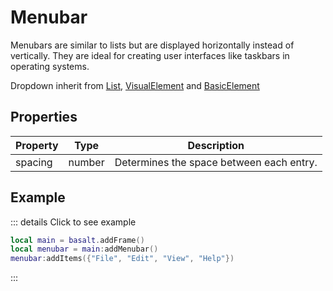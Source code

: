 # Menubar

Menubars are similar to lists but are displayed horizontally instead of vertically. They are ideal for creating user interfaces like taskbars in operating systems.

Dropdown inherit from [List](list), [VisualElement](visualelement) and [BasicElement](element)

## Properties

|Property|Type|Description|
|---|---|---|
|spacing|number|Determines the space between each entry.

## Example

::: details Click to see example
```lua
local main = basalt.addFrame()
local menubar = main:addMenubar()
menubar:addItems({"File", "Edit", "View", "Help"})
```
:::
